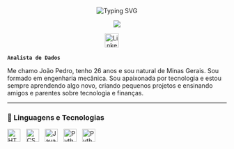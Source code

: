 <p align="center"
<a 
href="https://git.io/typing-svg"><img src="https://readme-typing-svg.demolab.com?font=Fira+Code&size=28&duration=1&pause=1000&color=F75C7E&center=true&width=435&lines=Jo%C3%A3o+Pedro" alt="Typing SVG" /></a>
</p>

<p align="center">
  <a href="https://github.com/jpgoot22/readme-typing-svg">
    <img src="https://readme-typing-svg.demolab.com/?lines=Apaixonado%20por%20tecnologia;Melhorando%20cada%20dia;Always%20learning%20new%20things&font=Fira%20Code&center=true&width=440&height=45&color=f75c7e&vCenter=true&pause=1000&size=22" /></a>
</p>

<!-- Social icons section -->
<p align="center">
  <a href="https://linkedin.com/in/joãopedro-sousa"><img width="32px" alt="LinkedIn" title="LinkedIn" src="https://i.imgur.com/yRpa1dQ.png"/></a>
  &#8287;&#8287;&#8287;&#8287;&#8287;
  </p>

**`Analista de Dados`**

Me chamo João Pedro, tenho 26 anos e sou natural de Minas Gerais. Sou formado em engenharia mecânica. Sou apaixonada por tecnologia e estou sempre aprendendo algo novo, criando pequenos projetos e ensinando amigos e parentes sobre tecnologia e finanças.

---

### 🤖 Linguagens e Tecnologias

<img 
    align="left" 
    alt="HTML"
    title="HTML" 
    width="30px" 
    style="padding-right: 10px;" 
    src="https://cdn.jsdelivr.net/gh/devicons/devicon@latest/icons/html5/html5-original.svg" 
/>
<img 
    align="left" 
    alt="CSS" 
    title="CSS"
    width="30px" 
    style="padding-right: 10px;" 
    src="https://cdn.jsdelivr.net/gh/devicons/devicon@latest/icons/css3/css3-original.svg" 
/>
<img 
    align="left" 
    alt="JavaScript" 
    title="JavaScript"
    width="30px" 
    style="padding-right: 10px;" 
    src="https://cdn.jsdelivr.net/gh/devicons/devicon@latest/icons/javascript/javascript-original.svg" 
/>
<img 
    align="left" 
    alt="Python" 
    title="Python"
    width="30px" 
    style="padding-right: 10px;" 
    src="https://cdn.jsdelivr.net/gh/devicons/devicon@latest/icons/python/python-original.svg" 
/>
  <img align="left" 
    alt="Python" 
    title="Python"
    width="30px" 
    style="padding-right: 10px;" 
    src="https://cdn.jsdelivr.net/gh/devicons/devicon@latest/icons/sqlite/sqlite-plain.svg" 
    />
          

      
          
